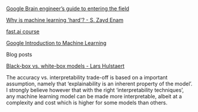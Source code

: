 [Google Brain engineer’s guide to entering the field](https://80000hours.org/articles/ml-engineering-career-transition-guide/)

[Why is machine learning 'hard'? - S. Zayd Enam](http://ai.stanford.edu/~zayd/why-is-machine-learning-hard.html)

[fast.ai course](https://course.fast.ai/)

[Google Introduction to Machine Learning](https://developers.google.com/machine-learning/crash-course/ml-intro)

Blog posts

[Black-box vs. white-box models - Lars Hulstaert](https://towardsdatascience.com/machine-learning-interpretability-techniques-662c723454f3)

The accuracy vs. interpretability trade-off is based on a important assumption, namely that ‘explainability is an inherent property of the model’.
I strongly believe however that with the right ‘interpretability techniques’, any machine learning model can be made more interpretable, albeit at a complexity and cost which is higher for some models than others.
